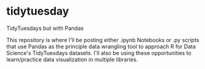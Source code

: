 # tidytuesday
TidyTuesdays but with Pandas

This repository is where I'll be posting either .ipynb Notebooks or .py scripts that use Pandas as the principle data wrangling tool to approach R for Data Science's TidyTuesdays datasets. I'll also be using these opportunities to learn/practice data visualization in multiple libraries.
